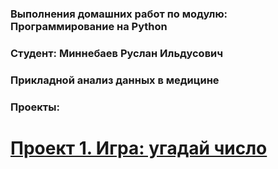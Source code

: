 ### Выполнения домашних работ по модулю: Программирование на Python
### Студент: Миннебаев Руслан Ильдусович
### Прикладной анализ данных в медицине

### Проекты:

# [Проект 1. Игра: угадай число](https://github.com/Rinengen/SF_HW)

